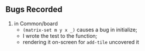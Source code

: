 ## Bugs Recorded 


1. in Common/board 
   - `(matrix-set m y x _)` causes a bug in initialize; 
   - I wrote the test to the function;
   - rendering it on-screen for `add-tile` uncovered it 

